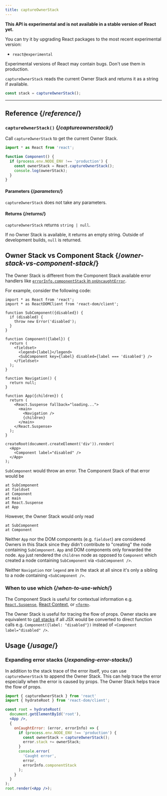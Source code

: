 ```yaml
---
title: captureOwnerStack
---
```


<Wip>

**This API is experimental and is not available in a stable version of React yet.**

You can try it by upgrading React packages to the most recent experimental version:

- `react@experimental`

Experimental versions of React may contain bugs. Don't use them in production.

</Wip>

<Intro>

`captureOwnerStack` reads the current Owner Stack and returns it as a string if available.

```js
const stack = captureOwnerStack();
```

</Intro>

<InlineToc />

---

## Reference {/*reference*/}

### `captureOwnerStack()` {/*captureownerstack*/}

Call `captureOwnerStack` to get the current Owner Stack.

```js
import * as React from 'react';

function Component() {
  if (process.env.NODE_ENV !== 'production') {
    const ownerStack = React.captureOwnerStack();
    console.log(ownerStack);
  }
}
```

#### Parameters {/*parameters*/}

`captureOwnerStack` does not take any parameters.

#### Returns {/*returns*/}

`captureOwnerStack` returns `string | null`.

If no Owner Stack is available, it returns an empty string.
Outside of development builds, `null` is returned.

## Owner Stack vs Component Stack {/*owner-stack-vs-component-stack*/}

The Owner Stack is different from the Component Stack available error handlers like [`errorInfo.componentStack` in `onUncaughtError`](/reference/react-dom/client/hydrateRoot#show-a-dialog-for-uncaught-errors).

For example, consider the following code:

```tsx
import * as React from 'react';
import * as ReactDOMClient from 'react-dom/client';

function SubComponent({disabled}) {
  if (disabled) {
    throw new Error('disabled');
  }
}

function Component({label}) {
  return (
    <fieldset>
      <legend>{label}</legend>
      <SubComponent key={label} disabled={label === 'disabled'} />
    </fieldset>
  );
}

function Navigation() {
  return null;
}

function App({children}) {
  return (
    <React.Suspense fallback="loading...">
      <main>
        <Navigation />
        {children}
      </main>
    </React.Suspense>
  );
}

createRoot(document.createElement('div')).render(
  <App>
    <Component label="disabled" />
  </App>
);
```

`SubComponent` would throw an error.
The Component Stack of that error would be

```
at SubComponent
at fieldset
at Component
at main
at React.Suspense
at App
```

However, the Owner Stack would only read

```
at SubComponent
at Component
```

Neither `App` nor the DOM components (e.g. `fieldset`) are considered Owners in this Stack since they didn't contribute to "creating" the node containing `SubComponent`. `App` and DOM components only forwarded the node. `App` just rendered the `children` node as opposed to `Component` which created a node containing `SubComponent` via `<SubComponent />`.

Neither `Navigation` nor `legend` are in the stack at all since it's only a sibling to a node containing `<SubComponent />`.

### When to use which {/*when-to-use-which*/}

The Component Stack is useful for contextual information e.g. [`React.Suspense`](/reference/react/Suspense), [React Context](https://react.dev/reference/react/createContext), or [`<form>`](/reference/react-dom/components/form).

The Owner Stack is useful for tracing the flow of props. Owner stacks are equivalent to [call stacks](https://developer.mozilla.org/en-US/docs/Glossary/Call_stack) if all JSX would be converted to direct function calls e.g. `Component({label: "disabled"})` instead of `<Component label="disabled" />`.

## Usage {/*usage*/}

### Expanding error stacks {/*expanding-error-stacks*/}

In addition to the stack trace of the <CodeStep step={1}>error</CodeStep> itself, you can use <CodeStep step={2}>`captureOwnerStack`</CodeStep> to append the Owner Stack.
This can help trace the error especially when the error is caused by props. The Owner Stack helps trace the flow of props.

```jsx [[9, 15, "error"], [34, 10, "captureOwnerStack"]]
import { captureOwnerStack } from 'react'
import { hydrateRoot } from 'react-dom/client';

const root = hydrateRoot(
  document.getElementById('root'),
  <App />,
  {
    onCaughtError: (error, errorInfo) => {
      if (process.env.NODE_ENV !== 'production') {
        const ownerStack = captureOwnerStack();
        error.stack += ownerStack;
      }
      console.error(
        'Caught error',
        error,
        errorInfo.componentStack
      );
    }
  }
);
root.render(<App />);
```
